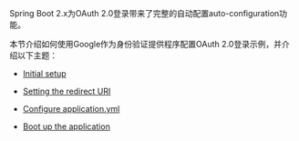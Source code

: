 Spring Boot 2.x为OAuth 2.0登录带来了完整的自动配置auto-configuration功能。

本节介绍如何使用Google作为身份验证提供程序配置OAuth 2.0登录示例，并介绍以下主题：

* [Initial setup](https://docs.spring.io/spring-security/site/docs/5.1.2.RELEASE/reference/htmlsingle/#oauth2login-sample-initial-setup)
* [Setting the redirect URI](https://docs.spring.io/spring-security/site/docs/5.1.2.RELEASE/reference/htmlsingle/#oauth2login-sample-redirect-uri)
* [Configure application.yml](https://docs.spring.io/spring-security/site/docs/5.1.2.RELEASE/reference/htmlsingle/#oauth2login-sample-application-config)

* [Boot up the application](https://docs.spring.io/spring-security/site/docs/5.1.2.RELEASE/reference/htmlsingle/#oauth2login-sample-boot-application)



